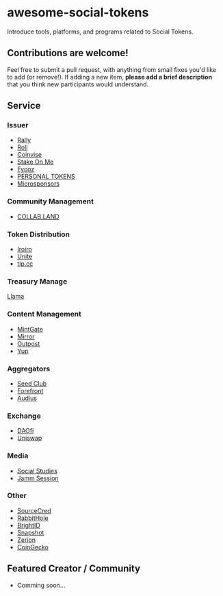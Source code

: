 # awesome-social-tokens

Introduce tools, platforms, and programs related to Social Tokens.

## Contributions are welcome!

Feel free to submit a pull request, with anything from small fixes you'd like to add (or remove!). If adding a new item, **please add a brief description** that you think new participants would understand.

## Service

### Issuer

- [Rally](https://rally.io/)
- [Roll](https://tryroll.com/)
- [Coinvise](https://coinvise.co/)
- [Stake On Me](https://stakeonme.com/)
- [Fyooz](https://www.fyooz.io/)
- [PERSONAL TOKENS](https://www.personaltokens.io/)
- [Microsponsors](https://microsponsors.io/)

### Community Management

- [COLLAB.LAND](https://collab.land/)

### Token Distribution

- [Iroiro](https://app.iroiro.social/)
- [Unite](https://unite.community/)
- [tip.cc](https://tip.cc/)

### Treasury Manage

[Llama](https://llama.community/)

### Content Management

- [MintGate](https://mintgate.app/)
- [Mirror](https://mirror.xyz/)
- [Outpost](https://outpost-protocol.com/)
- [Yup](https://yup.io/)

### Aggregators

- [Seed Club](https://seedclub.xyz/)
- [Forefront](https://forefront.market/)
- [Audius](https://audius.co/)

### Exchange

- [DAOfi](https://daofi.finance/)
- [Uniswap](https://app.uniswap.org/)

### Media

- [Social Studies](https://socialstudies.substack.com/)
- [Jamm Session](https://outpost-protocol.com/jamm)

### Other

- [SourceCred](https://sourcecred.io/)
- [RabbitHole](https://rabbithole.gg/)
- [BrightID](https://www.brightid.org/)
- [Snapshot](https://snapshot.page/)
- [Zerion](https://app.zerion.io/invest/social-tokens-11)
- [CoinGecko](https://www.coingecko.com/ja?category_id=social-money&asset_platform_id=ethereum&view=market)

## Featured Creator / Community

- Comming soon...
